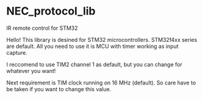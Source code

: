 # NEC_protocol_lib
IR remote control for STM32

Hello! This library is desined for STM32 microcontrollers.
STM32f4xx series are default.
All you need to use it is MCU with timer working as input capture. 

I reccomend to use TIM2 channel 1 
as default, but you can change for whatever you want! 

Next requirement is TIM clock running on 16 MHz (default).
So care have to be taken if you want to change this value. 

